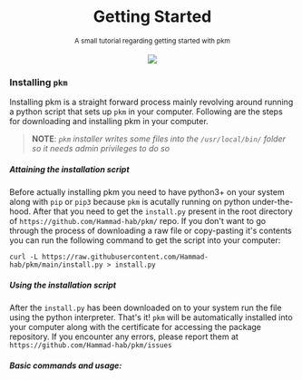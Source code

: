 <div align="center">
    <h1>Getting Started</h1>
    <small>A small tutorial regarding getting started with pkm</small>
    <br/>
    <br/>
    <img src="https://img.shields.io/badge/Level:%20-Easy-green"/>
</div>

### Installing `pkm`

Installing pkm is a straight forward process mainly revolving around running a python script that sets up `pkm` in your computer. Following are the steps for downloading and installing pkm in your computer.

> **NOTE**: _`pkm` installer writes some files into the `/usr/local/bin/` folder so it needs admin privileges to do so_

##### Attaining the installation script

Before actually installing pkm you need to have python3+ on your system along with `pip` or `pip3` because `pkm` is acutally running on python under-the-hood. After that you need to get the `install.py` present in the root directory of `https://github.com/Hammad-hab/pkm/` repo. If you don't want to
go through the process of downloading a raw file or copy-pasting it's contents you can run the following command to get the script into your computer:

`curl -L https://raw.githubusercontent.com/Hammad-hab/pkm/main/install.py > install.py`

##### Using the installation script

After the `install.py` has been downloaded on to your system run the file using the python interpreter. That's it! `pkm` will be automatically installed into your computer along with the certificate for accessing the package repository. If you encounter any errors, please report them at `https://github.com/Hammad-hab/pkm/issues`

##### Basic commands and usage:

